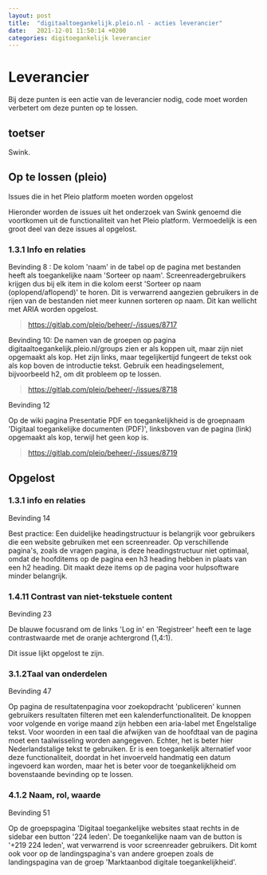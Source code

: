 ```yaml
---
layout: post
title:  "digitaaltoegankelijk.pleio.nl - acties leverancier"
date:   2021-12-01 11:50:14 +0200
categories: digitoegankelijk leverancier
---
```



# Leverancier

Bij deze punten is een actie van de leverancier nodig, code moet worden verbetert om deze punten op te lossen.

## toetser

Swink.

## Op te lossen (pleio)
Issues die in het Pleio platform moeten worden opgelost

Hieronder worden de issues uit het onderzoek van Swink genoemd die voortkomen uit de functionaliteit van het Pleio platform. Vermoedelijk is een groot deel van deze issues al opgelost.
### 1.3.1 Info en relaties
Bevinding 8 : De kolom 'naam' in de tabel op de pagina met bestanden heeft als toegankelijke naam 'Sorteer op naam'. Screenreadergebruikers krijgen dus bij elk item in die kolom eerst 'Sorteer op naam (oplopend/aflopend)' te horen. Dit is verwarrend aangezien gebruikers in de rijen van de bestanden niet meer kunnen sorteren op naam. Dit kan wellicht met ARIA worden opgelost.

> https://gitlab.com/pleio/beheer/-/issues/8717

Bevinding 10: De namen van de groepen op pagina digitaaltoegankelijk.pleio.nl/groups zien er als koppen uit, maar zijn niet opgemaakt als kop. Het zijn links, maar tegelijkertijd fungeert de tekst ook als kop boven de introductie tekst. Gebruik een headingselement, bijvoorbeeld h2, om dit probleem op te lossen.

> https://gitlab.com/pleio/beheer/-/issues/8718

Bevinding 12

Op de wiki pagina Presentatie PDF en toegankelijkheid is de groepnaam 'Digitaal toegankelijke documenten (PDF)', linksboven van de pagina (link) opgemaakt als kop, terwijl het geen kop is.

> https://gitlab.com/pleio/beheer/-/issues/8719



## Opgelost

### 1.3.1 info en relaties

Bevinding 14

Best practice: Een duidelijke headingstructuur is belangrijk voor gebruikers die een website gebruiken met een screenreader. Op verschillende pagina's, zoals de vragen pagina, is deze headingstructuur niet optimaal, omdat de hoofditems op de pagina een h3 heading hebben in plaats van een h2 heading. Dit maakt deze items op de pagina voor hulpsoftware minder belangrijk.

### 1.4.11 Contrast van niet-tekstuele content

Bevinding 23

De blauwe focusrand om de links 'Log in' en 'Registreer' heeft een te lage contrastwaarde met de oranje achtergrond (1,4:1).

Dit issue lijkt opgelost te zijn.


### 3.1.2Taal van onderdelen

Bevinding 47

Op pagina de resultatenpagina voor zoekopdracht 'publiceren' kunnen gebruikers resultaten filteren met een kalenderfunctionaliteit. De knoppen voor volgende en vorige maand zijn hebben een aria-label met Engelstalige tekst. Voor woorden in een taal die afwijken van de hoofdtaal van de pagina moet een taalwisseling worden aangegeven. Echter, het is beter hier Nederlandstalige tekst te gebruiken. Er is een toegankelijk alternatief voor deze functionaliteit, doordat in het invoerveld handmatig een datum ingevoerd kan worden, maar het is beter voor de toegankelijkheid om bovenstaande bevinding op te lossen.

### 4.1.2 Naam, rol, waarde
Bevinding 51

Op de groepspagina 'Digitaal toegankelijke websites staat rechts in de sidebar een button '224 leden'. De toegankelijke naam van de button is '+219 224 leden', wat verwarrend is voor screenreader gebruikers. Dit komt ook voor op de landingspagina's van andere groepen zoals de landingspagina van de groep 'Marktaanbod digitale toegankelijkheid'.
